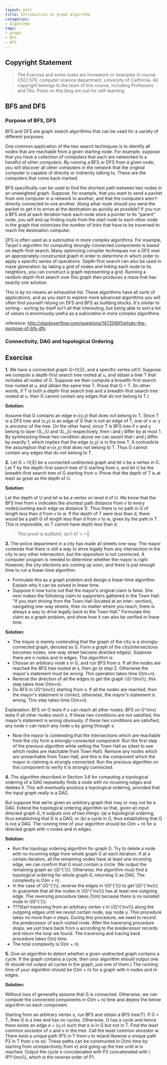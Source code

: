 ```yaml
---
layout: post
title: Introduction to graph algorithm
categories:
- Algorithm
tags:
- graph
- BFS
- DFS
---
```

## Copyright Statement
> The Exercise and some notes are homework or examples in course CSCI 570, computer science department, university of California. All copyright belongs to the team of this course, including Professors and TAs. Posts on this blog are just for self-learning.

## BFS and DFS

### Purpose of BFS, DFS

BFS and DFS are graph search algorithms that can be used for a variety of different purposes.

One common application of the two search techniques is to identify all nodes that are reachable from a given starting node. For example, suppose that you have a collection of computers that each are networked to a handful of other computers. By running a BFS or DFS from a given node, you will discover all other computers in the network that the original computer is capable of directly or indirectly talking to. These are the computers that come back marked.

BFS specifically can be used to find the shortest path between two nodes in an unweighted graph. Suppose, for example, that you want to send a packet from one computer in a network to another, and that the computers aren't directly connected to one another. Along what route should you send the packet to get it to arrive at the destination as quickly as possible? If you run a BFS and at each iteration have each node store a pointer to its "parent" node, you will end up finding route from the start node to each other node in the graph that minimizes the number of links that have to be traversed to reach the destination computer.

DFS is often used as a subroutine in more complex algorithms. For example, Tarjan's algorithm for computing strongly-connected components is based on depth-first search. Many optimizing compiler techniques run a DFS over an appropriately-constructed graph in order to determine in which order to apply a specific series of operations. Depth-first search can also be used in maze generation: by taking a grid of nodes and linking each node to its neighbors, you can construct a graph representing a grid. Running a random depth-first search over this graph then produces a maze that has exactly one solution.

This is by no means an exhaustive list. These algorithms have all sorts of applications, and as you start to explore more advanced algorithms you will often find yourself relying on DFS and BFS as building blocks. It's similar to sorting - sorting by itself isn't all that interesting, but being able to sort a list of values is enormously useful as a subroutine in more complex algorithms.

reference:
<http://stackoverflow.com/questions/14720691/whats-the-purpose-of-bfs-dfs>

### Connectivity, DAG and topological Ordering

## Exercise
**1.** We have a connected graph G=(V,E), and a specific vertex u∈V. Suppose we compute a depth-first search tree rooted at u, and obtain a tree T that includes all nodes of G. Suppose we then compute a breadth-first search tree rooted at u, and obtain the same tree T. Prove that G = T. (In other words, if T is both a depth-first search tree and a breadth-first search tree rooted at u, then G cannot contain any edges that do not belong to T.)
**Solution:**
Assume that G contains an edge e=(x,y) that does not belong to T. Since T is a DFS tree and (x,y) is an edge of G that is not an edge of T, one of x or y is ancestor of the tree. On the other hand, since T is BFS tree if x and y belong to layer \\(L\_i\\) and \\(L\_j\\) respectively, then i and j differ by at most 1. By synthesizing these two condition above we can assert that i and j differ by exactly 1, which implies that the edge (x,y) is in the tree T. It contradicts the assumption that e=(x,y) that does not belong to T. Thus G cannot contain any edges that do not belong to T.
**2.** Let G = (V,E) be a connected undirected graph and let v be a vertex in G. Let T by the depth-first search tree of G starting from v, and let U be the breadth-first search tree of G starting from v. Prove that the depth of T is at least as great as the depth of U.
**Solution:**
Let the depth of U and let w be a vertex on level d of U. We know that the BFS tree from v indicates the shortest path distance from v to every node(counting each edge as distance 1). Thus there is no path in G of length less than d from v to w. If the depth of T were less than d, there would be a path G of length less than d from v to w, given by the path in T. This is impossible, so T cannot have depth less than d.
> This proof is bullllshit, isn't it? = =||
**3.** The police department in a city has made all streets one-way. The mayor contends that there is still a way to drive legally from any intersection in the city to any other intersection, but the opposition is not convinced. A computer program is needed to determine whether the mayor is right. However, the city elections are coming up soon, and there is just enough time to run a linear-time algorithm.

- Formulate this as a graph problem and design a linear-time algorithm. Explain why it can be solved in linear time.
- Suppose it now turns out that the mayor’s original claim is false. She next makes the following claim to supporters gathered in the Town Hall: ”If you start driving from the Town Hall (located at an inter- section), navigating one-way streets, then no matter where you reach, there is always a way to drive legally back to the Town Hall.” Formulate this claim as a graph problem, and show how it can also be verified in linear time.

**Solution:**

- The mayor is merely contending that the graph of the city is a strongly-connected graph, denoted as G. Form a graph of the city(intersections becomes nodes, one-way street become directed edges). Suppose there are n nodes and m edges. The algorithm is:
 - Choose an arbitrary node s in G, and run BFS from s. If all the nodes are reached the BFS tree rooted at s, then go to step 2. Otherwise the mayor's statement must be wrong. This operation takes time O(m+n).
 - Reverse the direction of all the edges to get the graph \\(G^{inv}\\), this step takes time O(m+n).
 - Do BFS in \\(G^{inv}\\) starting from s. If all the nodes are reached, then the mayor's statement is correct; otherwise, the mayor's statement is wrong. This step takes time O(m+n).

Explanation: BFS on G tests if s can reach all other nodes; BFS on G^{inv} tests if all other nodes reach s. If these two conditions are not satisfied, the mayor’s statement is wrong obviously; if these two conditions are satisfied, any node v can reach any node u by going through s.- Now the mayor is contending that the intersections which are reachable from the city form a strongly-connected component. Run the first step of the previous algorithm while setting the Town Hall as s(test to see which nodes are reachable from Town Hall). Remove any nodes which are unreachable from Town Hall, and this is the component which the mayor is claiming is strongly connected. Run the previous algorithm on this component to verify it is strongly connected.
**4.** The algorithm described in Section 3.6 for computing a topological ordering of a DAG repeatedly finds a node with no incoming edges and deletes it. This will eventually produce a topological ordering, provided that the input graph really is a DAG.
But suppose that we’re given an arbitrary graph that may or may not be a DAG. Extend the topological ordering algorithm so that, given an input directed graph G, it outputs one of two things: (a) a topological ordering, thus establishing that G is a DAG; or (b) a cycle in G, thus establishing that G is not a DAG. The running time of your algorithm should be O(m + n) for a directed graph with n nodes and m edges.
**Solution:**

- Run the topology ordering algorithm for graph G. Try to delete a node with no incoming edge from whole graph G at each iteration. If at a certain iteration, all the remaining nodes have at least one incoming edge, we can confirm that G must contain a circle. We output the remaining graph as \\(G^{'}\\). Otherwise, the algorithm must find a topological ordering for whole graph G, returning G as DAG. The complexity is O(m + n).
- In the case of \\(G^{'}\\), reverse the edges in \\(G^{'}\\) to get \\(G^{'inv}\\) to guarantee that all the nodes in \\(G^{'inv}\\) has at least one outgoing edge. The reversing procedure takes O(m) because there is no isolated node in \\(G^{'}\\).
- ???Start traversing from an arbitrary vertex v in \\(G^{'inv}\\) along the outgoing edges until we revisit certain node, say node u. This procedure takes no more than n steps. During this procedure, we need to record the predecessor of each visited node. After the traversing procedure stops, we just trace back from u according to the predecessor records and return the loop we found. The traversing and tracing back procedure takes O(n) time.
- The total complexity is O(m + n).**5.** Give an algorithm to detect whether a given undirected graph contains a cycle. If the graph contains a cycle, then your algorithm should output one. (It should not output all cycles in the graph, just one of them.) The running time of your algorithm should be O(m + n) for a graph with n nodes and m edges.
**Solution:**
Without loss of generality assume that G is connected. Otherwise, we can compute the connected components in O(m + n) time and deploy the below algorithm on each component.
Starting from an arbitrary vertex s, run BFS and obtain a BFS tree(T). If G = T, then G is a tree and has no cycles. Otherwise, G has a cycle and hence there exists an edge e = (u,v) such that e is in G but not in T. Find the least common ancestor of u and v in the tree. Call the least common ancestor w. There exist a unique path (P1) in T from u to w(and likewise a unique path P2 in T from v to w). These paths can be constructed in O(m) time by starting from u(respectively from v) and going up the tree until w is reached. Output the cycle e concatenated with P2 concatenated with \\(P1^{inv}\\), which is the reverse order of P1.  
